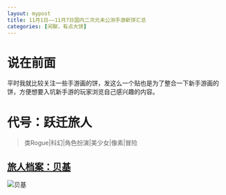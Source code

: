 ```yaml
---
layout: mypost
title: 11月1日——11月7日国内二次元未公测手游新饼汇总
categories: [闲聊，有点大饼]
---
```


# **说在前面**
平时我就比较关注一些手游画的饼，发这么一个贴也是为了整合一下新手游画的饼，方便想要入坑新手游的玩家浏览自己感兴趣的内容。

# **代号：跃迁旅人**
>类Rogue|科幻|角色扮演|美少女|像素|冒险

## [旅人档案：贝基](https://www.bilibili.com/video/av721459777)
![贝基](2021-11-07-yqlr1.png)
